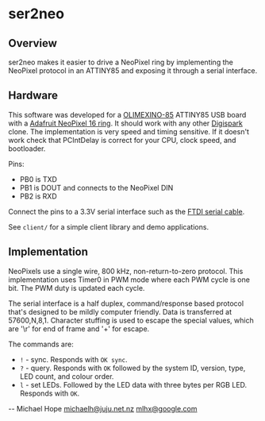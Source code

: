 # ser2neo

## Overview
ser2neo makes it easier to drive a NeoPixel ring by
implementing the NeoPixel protocol in an ATTINY85 and
exposing it through a serial interface.

## Hardware
This software was developed for a
[OLIMEXINO-85](https://www.olimex.com/Products/Duino/AVR/OLIMEXINO-85-ASM/)
ATTINY85 USB board with a
[Adafruit NeoPixel 16 ring](https://www.adafruit.com/products/1463).
It should work with any other
[Digispark](http://digistump.com/products/1) clone.  The
implementation is very speed and timing sensitive.  If it doesn't
work check that PCIntDelay is correct for your CPU, clock speed, and
bootloader.

Pins:

* PB0 is TXD
* PB1 is DOUT and connects to the NeoPixel DIN
* PB2 is RXD

Connect the pins to a 3.3V serial interface such as the
[FTDI serial cable](https://www.sparkfun.com/products/9717).

See `client/` for a simple client library and demo applications.

## Implementation
NeoPixels use a single wire, 800 kHz, non-return-to-zero
protocol.  This implementation uses Timer0 in PWM mode where each PWM
cycle is one bit.  The PWM duty is updated each cycle.

The serial interface is a half duplex, command/response based
protocol that's designed to be mildly computer friendly.  Data is
transferred at 57600,N,8,1.  Character
stuffing is used to escape the special values, which are '\r' for end
of frame and '+' for escape.

The commands are:

* `!` - sync.  Responds with `OK sync`.
* `?` - query. Responds with `OK` followed by the system ID, version,
type, LED count, and colour order.
* `l` - set LEDs.  Followed by the LED data with three bytes per RGB
LED.  Responds with `OK`.

-- Michael Hope <michaelh@juju.net.nz> <mlhx@google.com>
